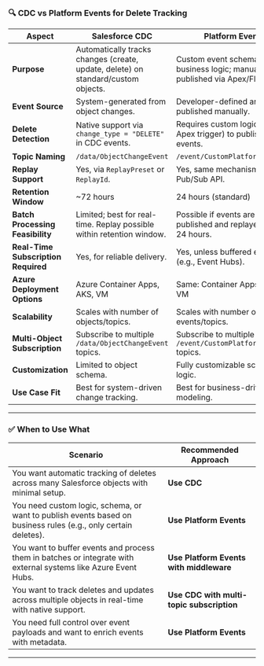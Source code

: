 
### 🔍 **CDC vs Platform Events for Delete Tracking**

| **Aspect**                           | **Salesforce CDC**                                                                 | **Platform Events**                                                                 |
|-------------------------------------|------------------------------------------------------------------------------------|-------------------------------------------------------------------------------------|
| **Purpose**                         | Automatically tracks changes (create, update, delete) on standard/custom objects. | Custom event schema for business logic; manually published via Apex/Flow.          |
| **Event Source**                    | System-generated from object changes.                                             | Developer-defined and published manually.                                          |
| **Delete Detection**                | Native support via `change_type = "DELETE"` in CDC events.                        | Requires custom logic (e.g., Apex trigger) to publish delete events.               |
| **Topic Naming**                    | `/data/ObjectChangeEvent`                                                        | `/event/CustomPlatformEvent__e`                                                    |
| **Replay Support**                  | Yes, via `ReplayPreset` or `ReplayId`.                                            | Yes, same mechanism via Pub/Sub API.                                               |
| **Retention Window**                | ~72 hours                                                                         | 24 hours (standard)                                                                |
| **Batch Processing Feasibility**    | Limited; best for real-time. Replay possible within retention window.             | Possible if events are published and replayed within 24 hours.                     |
| **Real-Time Subscription Required** | Yes, for reliable delivery.                                                       | Yes, unless buffered externally (e.g., Event Hubs).                                |
| **Azure Deployment Options**        | Azure Container Apps, AKS, VM                                                     | Same: Container Apps, AKS, or VM                                                   |
| **Scalability**                     | Scales with number of objects/topics.                                             | Scales with number of custom events/topics.                                        |
| **Multi-Object Subscription**       | Subscribe to multiple `/data/ObjectChangeEvent` topics.                           | Subscribe to multiple `/event/CustomPlatformEvent__e` topics.                      |
| **Customization**                   | Limited to object schema.                                                         | Fully customizable schema and logic.                                               |
| **Use Case Fit**                    | Best for system-driven change tracking.                                           | Best for business-driven event modeling.                                           |

---

### ✅ **When to Use What**

| **Scenario**                                                                 | **Recommended Approach**                        |
|------------------------------------------------------------------------------|-------------------------------------------------|
| You want automatic tracking of deletes across many Salesforce objects with minimal setup. | **Use CDC**                                     |
| You need custom logic, schema, or want to publish events based on business rules (e.g., only certain deletes). | **Use Platform Events**                         |
| You want to buffer events and process them in batches or integrate with external systems like Azure Event Hubs. | **Use Platform Events with middleware**         |
| You want to track deletes and updates across multiple objects in real-time with native support. | **Use CDC with multi-topic subscription**       |
| You need full control over event payloads and want to enrich events with metadata. | **Use Platform Events**                         |

---
